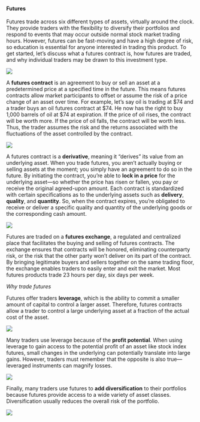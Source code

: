 #### Futures

Futures trade across six different types of assets, virtually around the clock. They provide traders with the flexibility to diversify their portfolios and respond to events that may occur outside normal stock market trading hours. However, futures can be fast-moving and have a high degree of risk, so education is essential for anyone interested in trading this product. To get started, let’s discuss what a futures contract is, how futures are traded, and why individual traders may be drawn to this investment type.

![](https://education.ameritrade.com/content/cms/images/FT_Lesson1_10.1.jpg)

A  **futures contract**  is an agreement to buy or sell an asset at a predetermined price at a specified time in the future. This means futures contracts allow market participants to offset or assume the risk of a price change of an asset over time. For example, let’s say oil is trading at $74 and a trader buys an oil futures contract at $74. He now has the right to buy 1,000 barrels of oil at $74 at expiration. If the price of oil rises, the contract will be worth more. If the price of oil falls, the contract will be worth less. Thus, the trader assumes the risk and the returns associated with the fluctuations of the asset controlled by the contract.

![](https://education.ameritrade.com/content/cms/images/FT_Lesson1_10.2.jpg)

A futures contract is a  **derivative**, meaning it “derives” its value from an underlying asset. When you trade futures, you aren’t actually buying or selling assets at the moment; you simply have an agreement to do so in the future. By initiating the contract, you’re able to  **lock in a price** for the underlying asset—so whether the price has risen or fallen, you pay or receive the original agreed-upon amount. Each contract is standardized with certain specifications as to the underlying assets such as  **delivery**,  **quality**, and  **quantity**. So, when the contract expires, you’re obligated to receive or deliver a specific quality and quantity of the underlying goods or the corresponding cash amount.

![](https://education.ameritrade.com/content/cms/images/FT_Lesson1_10.3.jpg)

Futures are traded on a  **futures exchange**, a regulated and centralized place that facilitates the buying and selling of futures contracts. The exchange ensures that contracts will be honored, eliminating counterparty risk, or the risk that the other party won’t deliver on its part of the contract. By bringing legitimate buyers and sellers together on the same trading floor, the exchange enables traders to easily enter and exit the market. Most futures products trade 23 hours per day, six days per week.

*Why trade futures* 

Futures offer traders  **leverage**, which is the ability to commit a smaller amount of capital to control a larger asset. Therefore, futures contracts allow a trader to control a large underlying asset at a fraction of the actual cost of the asset.

![](https://education.ameritrade.com/content/cms/images/FT_Lesson1_10.4.jpg)

Many traders use leverage because of the  **profit potential**. When using leverage to gain access to the potential profit of an asset like stock index futures, small changes in the underlying can potentially translate into large gains. However, traders must remember that the opposite is also true—leveraged instruments can magnify losses.

![](https://education.ameritrade.com/content/cms/images/FT_Lesson1_10.5.gif)

Finally, many traders use futures to  **add diversification**  to their portfolios because futures provide access to a wide variety of asset classes. Diversification usually reduces the overall risk of the portfolio.

![](https://education.ameritrade.com/content/cms/images/FT_Lesson1_10.6.jpg)
<!--stackedit_data:
eyJoaXN0b3J5IjpbMTkwMDY0NTY4NF19
-->